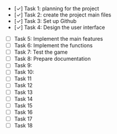 - [✓] Task 1: planning for the project
- [✓] Task 2: create the project main files
- [✓] Task 3: Set up Github 
- [✓] Task 4: Design the user interface
- [ ] Task 5: Implement the main features
- [ ] Task 6: Implement the functions
- [ ] Task 7: Test the game
- [ ] Task 8: Prepare documentation
- [ ] Task 9: 
- [ ] Task 10: 
- [ ] Task 11
- [ ] Task 12
- [ ] Task 13
- [ ] Task 14
- [ ] Task 15
- [ ] Task 16
- [ ] Task 17
- [ ] Task 18